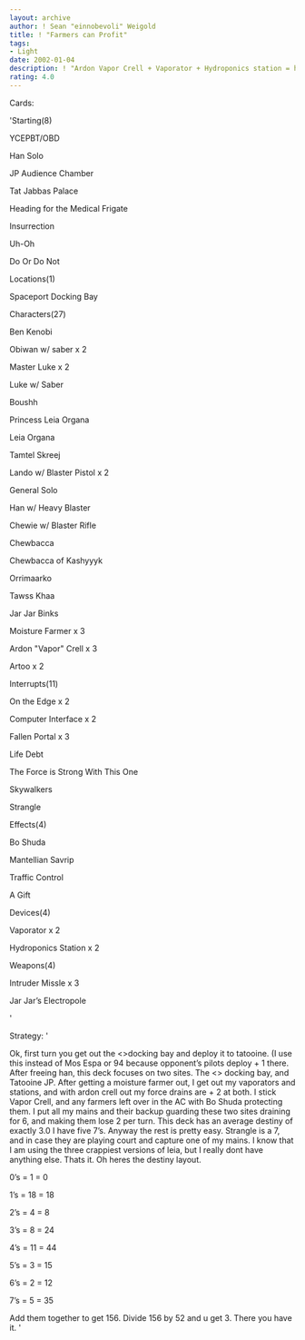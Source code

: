 ```yaml
---
layout: archive
author: ! Sean "einnobevoli" Weigold
title: ! "Farmers can Profit"
tags:
- Light
date: 2002-01-04
description: ! "Ardon Vapor Crell + Vaporator + Hydroponics station = high force drains."
rating: 4.0
---
```

Cards: 

'Starting(8)

YCEPBT/OBD

Han Solo

JP Audience Chamber

Tat Jabbas Palace

Heading for the Medical Frigate

Insurrection

Uh-Oh

Do Or Do Not


Locations(1)

Spaceport Docking Bay


Characters(27)

Ben Kenobi

Obiwan w/ saber x 2

Master Luke x 2

Luke w/ Saber

Boushh

Princess Leia Organa

Leia Organa

Tamtel Skreej

Lando w/ Blaster Pistol x 2

General Solo

Han w/ Heavy Blaster 

Chewie w/ Blaster Rifle

Chewbacca

Chewbacca of Kashyyyk

Orrimaarko

Tawss Khaa

Jar Jar Binks

Moisture Farmer x 3

Ardon "Vapor" Crell x 3

Artoo x 2


Interrupts(11)

On the Edge x 2

Computer Interface x 2

Fallen Portal x 3

Life Debt

The Force is Strong With This One

Skywalkers

Strangle


Effects(4)

Bo Shuda

Mantellian Savrip

Traffic Control

A Gift


Devices(4)

Vaporator x 2

Hydroponics Station x 2


Weapons(4)

Intruder Missle x 3

Jar Jar’s Electropole 



'

Strategy: '

Ok, first turn you get out the <>docking bay and deploy it to tatooine. (I use this instead of Mos Espa or 94 because opponent’s pilots deploy + 1 there. After freeing han, this deck focuses on two sites. The <> docking bay, and Tatooine JP. After getting a moisture farmer out, I get out my vaporators and stations, and with ardon crell out my force drains are + 2 at both. I stick Vapor Crell, and any farmers left over in the AC with Bo Shuda protecting them. I put all my mains and their backup guarding these two sites draining for 6, and making them lose 2 per turn. This deck has an average destiny of exactly 3.0 I have five 7’s. Anyway the rest is pretty easy. Strangle is a 7, and in case they are playing court and capture one of my mains. I know that I am using the three crappiest versions of leia, but I really dont have anything else. Thats it. Oh heres the destiny layout.


0’s = 1     = 0

1’s = 18    = 18

2’s = 4     = 8

3’s = 8     = 24

4’s = 11    = 44

5’s = 3     = 15

6’s = 2     = 12

7’s = 5     = 35



Add them together to get 156. Divide 156 by 52 and u get 3. There you have it. '